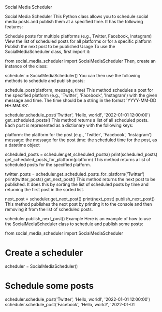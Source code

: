 Social Media Scheduler



Social Media Scheduler
This Python class allows you to schedule social media posts and publish them at a specified time. It has the following features:

Schedule posts for multiple platforms (e.g., Twitter, Facebook, Instagram)
View the list of scheduled posts for all platforms or for a specific platform
Publish the next post to be published
Usage
To use the SocialMediaScheduler class, first import it:

from social_media_scheduler import SocialMediaScheduler
Then, create an instance of the class:


scheduler = SocialMediaScheduler()
You can then use the following methods to schedule and publish posts:

schedule_post(platform, message, time)
This method schedules a post for the specified platform (e.g., 'Twitter', 'Facebook', 'Instagram') with the given message and time. The time should be a string in the format 'YYYY-MM-DD HH:MM:SS'.


scheduler.schedule_post('Twitter', 'Hello, world!', '2022-01-01 12:00:00')
get_scheduled_posts()
This method returns a list of all scheduled posts. Each post is represented as a dictionary with the following keys:

platform: the platform for the post (e.g., 'Twitter', 'Facebook', 'Instagram')
message: the message for the post
time: the scheduled time for the post, as a datetime object

scheduled_posts = scheduler.get_scheduled_posts()
print(scheduled_posts)
get_scheduled_posts_for_platform(platform)
This method returns a list of scheduled posts for the specified platform.


twitter_posts = scheduler.get_scheduled_posts_for_platform('Twitter')
print(twitter_posts)
get_next_post()
This method returns the next post to be published. It does this by sorting the list of scheduled posts by time and returning the first post in the sorted list.


next_post = scheduler.get_next_post()
print(next_post)
publish_next_post()
This method publishes the next post by printing it to the console and then removing it from the list of scheduled posts.


scheduler.publish_next_post()
Example
Here is an example of how to use the SocialMediaScheduler class to schedule and publish some posts:


from social_media_scheduler import SocialMediaScheduler

# Create a scheduler
scheduler = SocialMediaScheduler()

# Schedule some posts
scheduler.schedule_post('Twitter', 'Hello, world!', '2022-01-01 12:00:00')
scheduler.schedule_post('Facebook', 'Hello, world!', '2022-01-01
